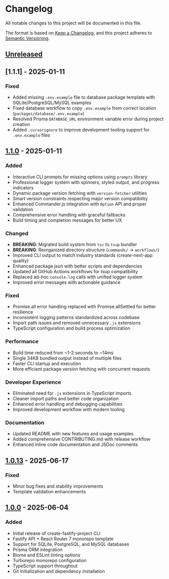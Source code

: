 # Changelog

All notable changes to this project will be documented in this file.

The format is based on [Keep a Changelog](https://keepachangelog.com/en/1.0.0/),
and this project adheres to [Semantic Versioning](https://semver.org/spec/v2.0.0.html).

## [Unreleased]

## [1.1.1] - 2025-01-11

### Fixed

- Added missing `.env.example` file to database package template with SQLite/PostgreSQL/MySQL examples
- Fixed database workflow to copy `.env.example` from correct location (`packages/database/.env.example`)
- Resolved Prisma `DATABASE_URL` environment variable error during project creation
- Added `.cursorignore` to improve development tooling support for `.env.example` files

## [1.1.0] - 2025-01-11

### Added

- Interactive CLI prompts for missing options using `prompts` library
- Professional logger system with spinners, styled output, and progress indicators
- Dynamic package version fetching with `version-fetcher` utilities
- Smart version constraints respecting major version compatibility
- Enhanced Commander.js integration with `Option` API and proper validation
- Comprehensive error handling with graceful fallbacks
- Build timing and completion messages for better UX

### Changed

- **BREAKING**: Migrated build system from `tsc` to `tsup` bundler
- **BREAKING**: Reorganized directory structure (`commands/` → `workflows/`)
- Improved CLI output to match industry standards (create-next-app quality)
- Enhanced package.json with better scripts and dependencies
- Updated all GitHub Actions workflows for tsup compatibility
- Replaced ad-hoc `console.log` calls with unified logger system
- Improved error messages with actionable guidance

### Fixed

- Promise.all error handling replaced with Promise.allSettled for better resilience
- Inconsistent logging patterns standardized across codebase
- Import path issues and removed unnecessary `.js` extensions
- TypeScript configuration and build process optimization

### Performance

- Build time reduced from ~1-2 seconds to ~14ms
- Single 34KB bundled output instead of multiple files
- Faster CLI startup and execution
- More efficient package version fetching with concurrent requests

### Developer Experience

- Eliminated need for `.js` extensions in TypeScript imports
- Cleaner import paths and better code organization
- Enhanced error handling and debugging capabilities
- Improved development workflow with modern tooling

### Documentation

- Updated README with new features and usage examples
- Added comprehensive CONTRIBUTING.md with release workflow
- Enhanced inline code documentation and JSDoc comments

## [1.0.13] - 2025-06-17

### Fixed

- Minor bug fixes and stability improvements
- Template validation enhancements

## [1.0.0] - 2025-06-04

### Added

- Initial release of create-fastify-project CLI
- Fastify API + React Router 7 monorepo template
- Support for SQLite, PostgreSQL, and MySQL databases
- Prisma ORM integration
- Biome and ESLint linting options
- Turborepo monorepo configuration
- TypeScript support throughout
- Git initialization and dependency installation

[Unreleased]: https://github.com/jarodtaylor/fastify-project-starter/compare/v1.1.0...HEAD
[1.1.0]: https://github.com/jarodtaylor/fastify-project-starter/compare/v1.0.13...v1.1.0
[1.0.13]: https://github.com/jarodtaylor/fastify-project-starter/compare/v1.0.0...v1.0.13
[1.0.0]: https://github.com/jarodtaylor/fastify-project-starter/releases/tag/v1.0.0
